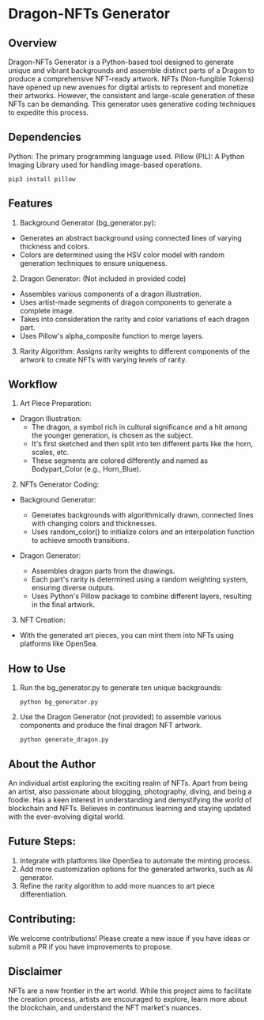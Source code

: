 # Dragon-NFTs Generator

## Overview
Dragon-NFTs Generator is a Python-based tool designed to generate unique and vibrant backgrounds and assemble distinct parts of a Dragon to produce a comprehensive NFT-ready artwork. NFTs (Non-fungible Tokens) have opened up new avenues for digital artists to represent and monetize their artworks. However, the consistent and large-scale generation of these NFTs can be demanding. This generator uses generative coding techniques to expedite this process.

## Dependencies
Python: The primary programming language used.
Pillow (PIL): A Python Imaging Library used for handling image-based operations.
```
pip3 install pillow
```



## Features
1. Background Generator (bg_generator.py):

* Generates an abstract background using connected lines of varying thickness and colors.
* Colors are determined using the HSV color model with random generation techniques to ensure uniqueness.

2. Dragon Generator: (Not included in provided code)

* Assembles various components of a dragon illustration.
* Uses artist-made segments of dragon components to generate a complete image.
* Takes into consideration the rarity and color variations of each dragon part.
* Uses Pillow's alpha_composite function to merge layers.

3. Rarity Algorithm: Assigns rarity weights to different components of the artwork to create NFTs with varying levels of rarity.

## Workflow
1. Art Piece Preparation:

* Dragon Illustration:
    * The dragon, a symbol rich in cultural significance and a hit among the younger generation, is chosen as the subject.
    * It's first sketched and then split into ten different parts like the horn, scales, etc.
    * These segments are colored differently and named as Bodypart_Color (e.g., Horn_Blue).
2. NFTs Generator Coding:
* Background Generator:

    * Generates backgrounds with algorithmically drawn, connected lines with changing colors and thicknesses.
    * Uses random_color() to initialize colors and an interpolation function to achieve smooth transitions.
* Dragon Generator:

    * Assembles dragon parts from the drawings.
    * Each part's rarity is determined using a random weighting system, ensuring diverse outputs.
    * Uses Python's Pillow package to combine different layers, resulting in the final artwork.
3. NFT Creation:
* With the generated art pieces, you can mint them into NFTs using platforms like OpenSea.



## How to Use
1. Run the bg_generator.py to generate ten unique backgrounds:
    ```
    python bg_generator.py
    ```

2. Use the Dragon Generator (not provided) to assemble various components and produce the final dragon NFT artwork.
    ```
    python generate_dragon.py
    ```


## About the Author
An individual artist exploring the exciting realm of NFTs. Apart from being an artist, also passionate about blogging, photography, diving, and being a foodie. Has a keen interest in understanding and demystifying the world of blockchain and NFTs. Believes in continuous learning and staying updated with the ever-evolving digital world.


## Future Steps:
1. Integrate with platforms like OpenSea to automate the minting process.
2. Add more customization options for the generated artworks, such as AI generator. 
3. Refine the rarity algorithm to add more nuances to art piece differentiation.




## Contributing:
We welcome contributions! Please create a new issue if you have ideas or submit a PR if you have improvements to propose.

## Disclaimer
NFTs are a new frontier in the art world. While this project aims to facilitate the creation process, artists are encouraged to explore, learn more about the blockchain, and understand the NFT market's nuances.